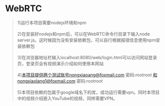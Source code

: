 ﻿# WebRTC
>1)运行本项目需要nodejs环境和npm<br><br>2)在安装好nodejs和npm后，可以在WebRTC命令行目录下输入node server.js。这时候因为没有安装依赖包，可以自行根据报错信息使用npm安装依赖包<br><br>3)在浏览器地址栏输入localhost:8080/web/login.html可以访问网站登录页，登录页会有视频演示介绍如何使用本网站<br><br>4)本项目提供两个测试账号nongxiaoang@foxmail.com 密码:rootroot 和nongxiaolang1@foxmail.com 密码:rootroot<br><br>5)本项目依赖的包属于google域名下的库，成功运行需要vpn。同时本项目中的视频介绍嵌入YouTube的视频，同样需要VPN。